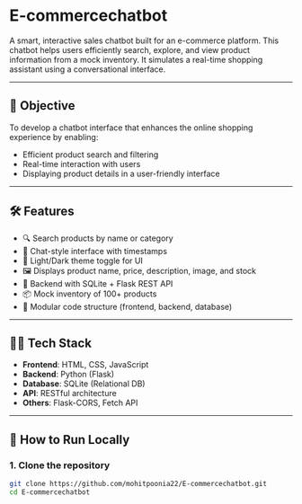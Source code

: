 # E-commercechatbot

A smart, interactive sales chatbot built for an e-commerce platform. This chatbot helps users efficiently search, explore, and view product information from a mock inventory. It simulates a real-time shopping assistant using a conversational interface.

---

## 📌 Objective

To develop a chatbot interface that enhances the online shopping experience by enabling:
- Efficient product search and filtering
- Real-time interaction with users
- Displaying product details in a user-friendly interface

---

## 🛠️ Features

- 🔍 Search products by name or category
- 💬 Chat-style interface with timestamps
- 🎨 Light/Dark theme toggle for UI
- 🖼️ Displays product name, price, description, image, and stock
- 🧠 Backend with SQLite + Flask REST API
- 📦 Mock inventory of 100+ products
- 📁 Modular code structure (frontend, backend, database)

---

## 🧑‍💻 Tech Stack

- **Frontend**: HTML, CSS, JavaScript
- **Backend**: Python (Flask)
- **Database**: SQLite (Relational DB)
- **API**: RESTful architecture
- **Others**: Flask-CORS, Fetch API

---

## 🚀 How to Run Locally

### 1. Clone the repository
```bash
git clone https://github.com/mohitpoonia22/E-commercechatbot.git
cd E-commercechatbot
